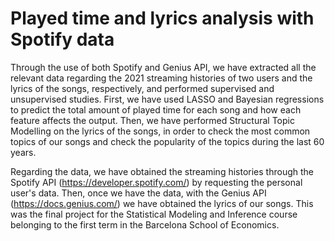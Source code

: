 # Played time and lyrics analysis with Spotify data
Through the use of both Spotify and Genius API, we have extracted all the relevant data regarding the 2021 streaming histories of two users and the lyrics of the songs, respectively, and performed supervised and unsupervised studies. First, we have used LASSO and Bayesian regressions to predict the total amount of played time for each song and how each feature affects the output. Then, we have performed Structural Topic Modelling on the lyrics of the songs, in order to check the most common topics of our songs and check the popularity of the topics during the last 60 years.


Regarding the data, we have obtained the streaming histories through the Spotify API (https://developer.spotify.com/) by requesting the personal user's data. Then, once we have the data, with the Genius API (https://docs.genius.com/) we have obtained the lyrics of our songs. This was the final project for the Statistical Modeling and Inference course belonging to the first term in the Barcelona School of Economics.
